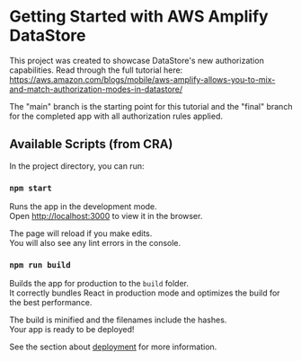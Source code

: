 # Getting Started with AWS Amplify DataStore

This project was created to showcase DataStore's new authorization capabilities. Read through the full tutorial here: https://aws.amazon.com/blogs/mobile/aws-amplify-allows-you-to-mix-and-match-authorization-modes-in-datastore/

The "main" branch is the starting point for this tutorial and the "final" branch for the completed app with all authorization rules applied.

## Available Scripts (from CRA)

In the project directory, you can run:

### `npm start`

Runs the app in the development mode.\
Open [http://localhost:3000](http://localhost:3000) to view it in the browser.

The page will reload if you make edits.\
You will also see any lint errors in the console.

### `npm run build`

Builds the app for production to the `build` folder.\
It correctly bundles React in production mode and optimizes the build for the best performance.

The build is minified and the filenames include the hashes.\
Your app is ready to be deployed!

See the section about [deployment](https://facebook.github.io/create-react-app/docs/deployment) for more information.
